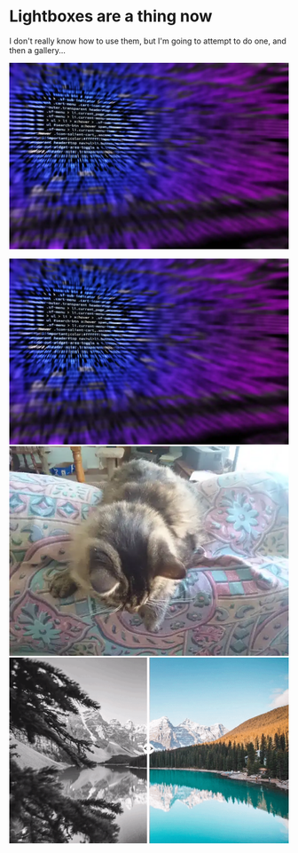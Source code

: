 <!-- pagetitle:Adding Lightbox Support -->

<!-- date:03/20/2024 -->

<!-- excerpt:Now there are lightboxes! Lets explore how to use them. -->

<!-- thumbnail:coding-computer-thumb.webp -->

<!-- layout:page.php -->

# Lightboxes are a thing now

I don't really know how to use them, but I'm going to attempt to do one, and then a gallery...

<a href="pages/posts/images/coding-computer-thumb.webp" data-ybox-title="Lonely Image" class="yBox">![HackerMan](pages/posts/images/coding-computer-thumb.webp)</a>

<a href="pages/posts/images/coding-computer-thumb.webp" data-ybox-group="group1" data-ybox-alt="Image Alt" data-ybox-title="Image1" class="yBox"><img src="./pages/posts/images/coding-computer-thumb.webp"></a>
<a href="pages/posts/images/babykitty.webp" data-ybox-group="group1" data-ybox-alt="Image Alt" data-ybox-title="Image2" class="yBox"><img src="./pages/posts/images/babykitty.webp"></a>
<a href="pages/posts/images/cssbeforeandaftersliderexample.gif" data-ybox-group="group1" data-ybox-alt="Image Alt" data-ybox-title="Image3" class="yBox"><img src="./pages/posts/images/cssbeforeandaftersliderexample.gif"></a>